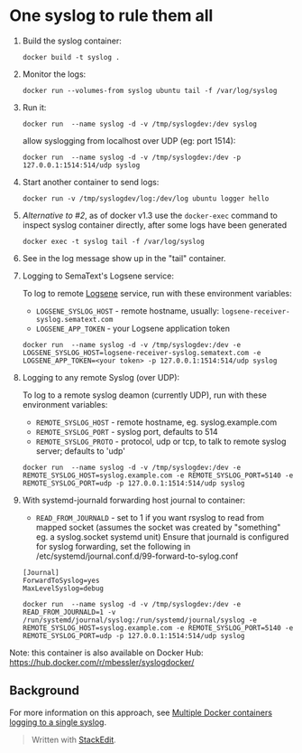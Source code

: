 # One syslog to rule them all

1. Build the syslog container: 

   `docker build -t syslog .`

2. Monitor the logs: 

   `docker run --volumes-from syslog ubuntu tail -f /var/log/syslog`
   
3. Run it: 

   `docker run  --name syslog -d -v /tmp/syslogdev:/dev syslog`

   allow syslogging from localhost over UDP (eg: port 1514):

   `docker run  --name syslog -d -v /tmp/syslogdev:/dev -p 127.0.0.1:1514:514/udp syslog`

4. Start another container to send logs:

   `docker run -v /tmp/syslogdev/log:/dev/log ubuntu logger hello`


5. *Alternative to #2*, as of docker v1.3 use the `docker-exec` command to inspect syslog container directly, after some logs have been generated
    
    `docker exec -t syslog tail -f /var/log/syslog`

5. See in the log message show up in the "tail" container.


6. Logging to SemaText's Logsene service:

   To log to remote [Logsene](http://sematext.com/logsene/) service, run with these environment variables:
   * `LOGSENE_SYSLOG_HOST` - remote hostname, usually: `logsene-receiver-syslog.sematext.com`
   * `LOGSENE_APP_TOKEN` - your Logsene application token

   `docker run  --name syslog -d -v /tmp/syslogdev:/dev -e LOGSENE_SYSLOG_HOST=logsene-receiver-syslog.sematext.com -e LOGSENE_APP_TOKEN=<your token> -p 127.0.0.1:1514:514/udp syslog`

7. Logging to any remote Syslog (over UDP):

    To log to a remote syslog deamon (currently UDP), run with these environment variables:
    * `REMOTE_SYSLOG_HOST` - remote hostname, eg. syslog.example.com
    * `REMOTE_SYSLOG_PORT` - syslog port, defaults to 514
    * `REMOTE_SYSLOG_PROTO` - protocol, udp or tcp, to talk to remote syslog server; defaults to 'udp'

   `docker run  --name syslog -d -v /tmp/syslogdev:/dev -e REMOTE_SYSLOG_HOST=syslog.example.com -e REMOTE_SYSLOG_PORT=5140 -e REMOTE_SYSLOG_PORT=udp -p 127.0.0.1:1514:514/udp syslog`

8. With systemd-journald forwarding host journal to container:

    * `READ_FROM_JOURNALD` - set to 1 if you want rsyslog to read from mapped socket (assumes the socket was created by "something" eg. a syslog.socket systemd unit)
      Ensure that journald is configured for syslog forwarding, set the following in /etc/systemd/journal.conf.d/99-forward-to-sylog.conf
    ```
    [Journal]
    ForwardToSyslog=yes
    MaxLevelSyslog=debug
    ```  

   `docker run  --name syslog -d -v /tmp/syslogdev:/dev -e READ_FROM_JOURNALD=1 -v /run/systemd/journal/syslog:/run/systemd/journal/syslog -e REMOTE_SYSLOG_HOST=syslog.example.com -e REMOTE_SYSLOG_PORT=5140 -e REMOTE_SYSLOG_PORT=udp -p 127.0.0.1:1514:514/udp syslog`

Note: this container is also available on Docker Hub: https://hub.docker.com/r/mbessler/syslogdocker/

## Background

For more information on this approach, see [Multiple Docker containers logging to a single syslog](http://jpetazzo.github.io/2014/08/24/syslog-docker/).

> Written with [StackEdit](https://stackedit.io/).

